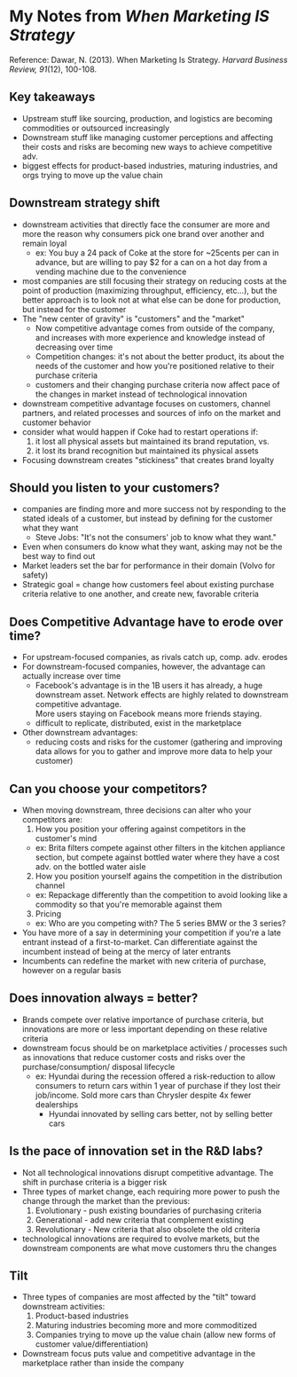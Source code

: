# My Notes from *When Marketing IS Strategy* #
Reference:
Dawar, N. (2013). When Marketing Is Strategy. *Harvard Business Review, 91*(12), 100-108.

## Key takeaways ##
- Upstream stuff like sourcing, production, and logistics are becoming commodities
or outsourced increasingly
- Downstream stuff like managing customer perceptions and affecting their costs
and risks are becoming new ways to achieve competitive adv.
- biggest effects for product-based industries, maturing industries, and orgs
trying to move up the value chain


## Downstream strategy shift ##
- downstream activities that directly face the consumer are more and more the
reason why consumers pick one brand over another and remain loyal
  - ex: You buy a 24 pack of Coke at the store for ~25cents per can in advance,
  but are willing to pay $2 for a can on a hot day from a vending machine due
  to the convenience
- most companies are still focusing their strategy on reducing costs at the
point of production (maximizing throughput, efficiency, etc...), but the better
approach is to look not at what else can be done for production, but instead
for the customer
- The "new center of gravity" is "customers" and the "market"
  - Now competitive advantage comes from outside of the company, and increases
  with more experience and knowledge instead of decreasing over time
  - Competition changes: it's not about the better product, its about the needs
  of the customer and how you're positioned relative to their purchase criteria
  - customers and their changing purchase criteria now affect pace of the
  changes in market instead of technological innovation
- downstream competitive advantage focuses on customers, channel partners, and
related processes and sources of info on the market and customer behavior
- consider what would happen if Coke had to restart operations if:
  1. it lost all physical assets but maintained its brand reputation, vs.
  2. it lost its brand recognition but maintained its physical assets
- Focusing downstream creates "stickiness" that creates brand loyalty

## Should you listen to your customers? ##
- companies are finding more and more success not by responding to the stated
ideals of a customer, but instead by defining for the customer what they want
  - Steve Jobs: "It's not the consumers' job to know what they want."
- Even when consumers do know what they want, asking may not be the best way to
find out
- Market leaders set the bar for performance in their domain (Volvo for safety)
- Strategic goal = change how customers feel about existing purchase criteria
relative to one another, and create new, favorable criteria

## Does Competitive Advantage have to erode over time? ##
- For upstream-focused companies, as rivals catch up, comp. adv. erodes
- For downstream-focused companies, however, the advantage can actually
increase over time
  - Facebook's advantage is in the 1B users it has already, a huge downstream
  asset.  Network effects are highly related to downstream competitive advantage.  
  More users staying on Facebook means more friends staying.
  - difficult to replicate, distributed, exist in the marketplace
- Other downstream advantages:
  - reducing costs and risks for the customer (gathering and improving data
    allows for you to gather and improve more data to help your customer)

## Can you choose your competitors? ##
- When moving downstream, three decisions can alter who your competitors are:
  1. How you position your offering against competitors in the customer's mind
    - ex: Brita filters compete against other filters in the kitchen appliance
    section, but compete against bottled water where they have a cost adv.
    on the bottled water aisle
  2. How you position yourself agains the competition in the distribution
  channel
    - ex: Repackage differently than the competition to avoid looking like a
    commodity so that you're memorable against them
  3. Pricing
    - ex: Who are you competing with? The 5 series BMW or the 3 series?
- You have more of a say in determining your competition if you're a late
entrant instead of a first-to-market.  Can differentiate against the incumbent
instead of being at the mercy of later entrants
- Incumbents can redefine the market with new criteria of purchase, however on
a regular basis

## Does innovation always = better? ##
- Brands compete over relative importance of purchase criteria, but innovations
are more or less important depending on these relative criteria
- downstream focus should be on marketplace activities / processes such as
innovations that reduce customer costs and risks over the purchase/consumption/
disposal lifecycle
  - ex: Hyundai during the recession offered a risk-reduction to allow consumers
  to return cars within 1 year of purchase if they lost their job/income. Sold
  more cars than Chrysler despite 4x fewer dealerships
    - Hyundai innovated by selling cars better, not by selling better cars

## Is the pace of innovation set in the R&D labs? ##
- Not all technological innovations disrupt competitive advantage.  The shift
in purchase criteria is a bigger risk
- Three types of market change, each requiring more power to push the change
through the market than the previous:
  1. Evolutionary - push existing boundaries of purchasing criteria
  2. Generational - add new criteria that complement existing
  3. Revolutionary - New criteria that also obsolete the old criteria
- technological innovations are required to evolve markets, but the downstream
components are what move customers thru the changes

## Tilt ##
- Three types of companies are most affected by the "tilt" toward downstream
activities:
  1. Product-based industries
  2. Maturing industries becoming more and more commoditized
  3. Companies trying to move up the value chain (allow new forms of customer
    value/differentiation)
- Downstream focus puts value and competitive advantage in the marketplace
rather than inside the company
